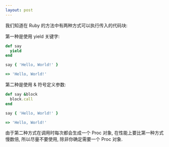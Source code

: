 ```yaml
---
layout: post
---
```


我们知道在 Ruby 的方法中有两种方式可以执行传入的代码块:

第一种是使用 yield 关键字:

```ruby
def say
  yield
end

say { 'Hello, World!' }

=> 'Hello, World!'
```

第二种是使用 & 符号定义参数:

```ruby
def say &block
  block.call
end

say { 'Hello, World!' }

=> 'Hello, World!'
```

由于第二种方式在调用时每次都会生成一个 Proc 对象, 在性能上要比第一种方式慢数倍, 所以尽量不要使用, 除非你确定需要一个 Proc 对象.
